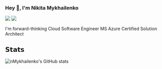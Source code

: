 ### Hey 👋, I'm Nikita Mykhailenko
[![](https://img.shields.io/badge/-@nMykhailenko-%23181717?style=flat-square&logo=github)](https://github.com/nMykhailenko)
[![](https://img.shields.io/badge/-Nikita%20Mykhailenko-blue?style=flat-square&logo=Linkedin&logoColor=white&link=https://www.linkedin.com/in/nikita-mykhailenko/)](https://www.linkedin.com/in/nikita-mykhailenko/)

I'm forward-thinking Cloud Software Engineer MS Azure Certified Solution Architect

<!--
**nMykhailenko/nMykhailenko** is a ✨ _special_ ✨ repository because its `README.md` (this file) appears on your GitHub profile.

Here are some ideas to get you started:

- 🔭 I’m currently working on ...
- 🌱 I’m currently learning ...
- 👯 I’m looking to collaborate on ...
- 🤔 I’m looking for help with ...
- 💬 Ask me about ...
- 📫 How to reach me: ...
- 😄 Pronouns: ...
- ⚡ Fun fact: ...
-->

## 𝗦𝘁𝗮𝘁𝘀

![nMykhailenko's GitHub stats](https://github-readme-stats.vercel.app/api?username=nMykhailenko&show_icons=true&theme=cobalt)


